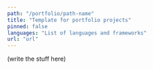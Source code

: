```yaml
---
path: "/portfolio/path-name"
title: "Template for portfolio projects"
pinned: false
languages: "List of languages and frameworks"
url: "url"
---
```

(write the stuff here)